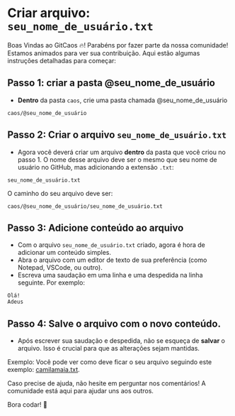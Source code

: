 # Criar arquivo: `seu_nome_de_usuário.txt`

Boas Vindas ao GitCaos 🔥! Parabéns por fazer parte da nossa comunidade! Estamos animados para ver sua contribuição. Aqui estão algumas instruções detalhadas para começar:

## Passo 1: criar a pasta @seu_nome_de_usuário

- **Dentro** da pasta `caos`, crie uma pasta chamada @seu_nome_de_usuário

```plain
caos/@seu_nome_de_usuário
```

## Passo 2: Criar o arquivo `seu_nome_de_usuário.txt`

- Agora você deverá criar um arquivo **dentro** da pasta que você criou no passo 1. O nome desse arquivo deve ser o mesmo que seu nome de usuário no GitHub, mas adicionando a extensão `.txt`:

```plain
seu_nome_de_usuário.txt
```

O caminho do seu arquivo deve ser:

```plain
caos/@seu_nome_de_usuário/seu_nome_de_usuário.txt
```

## Passo 3: Adicione conteúdo ao arquivo

- Com o arquivo `seu_nome_de_usuário.txt` criado, agora é hora de adicionar um conteúdo simples.
- Abra o arquivo com um editor de texto de sua preferência (como Notepad, VSCode, ou outro).
- Escreva uma saudação em uma linha e uma despedida na linha seguinte. Por exemplo:

```plain
Olá!
Adeus
```

## Passo 4: Salve o arquivo com o novo conteúdo.

- Após escrever sua saudação e despedida, não se esqueça de **salvar** o arquivo. Isso é crucial para que as alterações sejam mantidas.

Exemplo: Você pode ver como deve ficar o seu arquivo seguindo este exemplo: [camilamaia.txt](https://github.com/cumbucadev/gitcaos/blob/main/caos/%40camilamaia/camilamaia.txt).

Caso precise de ajuda, não hesite em perguntar nos comentários! A comunidade está aqui para ajudar uns aos outros.

Bora codar! 🚀
